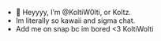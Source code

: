 - 👋 Heyyyy, I’m @KoltiW0lti, or Koltz.
- Im literally so kawaii and sigma chat.
- Add me on snap bc im bored <3 KoltiWolti
